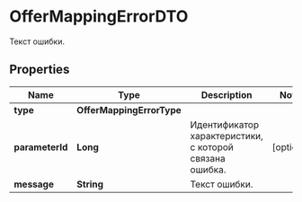 

# OfferMappingErrorDTO

Текст ошибки.

## Properties

| Name | Type | Description | Notes |
|------------ | ------------- | ------------- | -------------|
|**type** | **OfferMappingErrorType** |  |  |
|**parameterId** | **Long** | Идентификатор характеристики, с которой связана ошибка. |  [optional] |
|**message** | **String** | Текст ошибки. |  |



